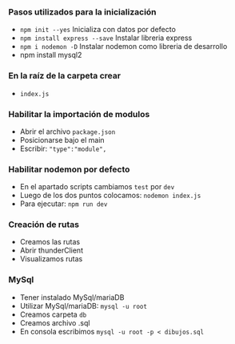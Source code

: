 ### Pasos utilizados para la inicialización
* `npm init --yes` Inicializa con datos por defecto
* `npm install express --save` Instalar libreria express
* `npm i nodemon -D` Instalar nodemon como libreria de desarrollo
* npm install mysql2

### En la raíz de la carpeta crear
* `index.js`


### Habilitar la importación de modulos 
* Abrir el archivo `package.json`
* Posicionarse bajo el main 
* Escribir: `"type":"module",`


### Habilitar nodemon por defecto
* En el apartado scripts cambiamos `test` por `dev`
* Luego de los dos puntos colocamos: `nodemon index.js`
* Para ejecutar: `npm run dev`


### Creación de rutas

* Creamos las rutas
* Abrir thunderClient
* Visualizamos rutas

### MySql

* Tener instalado MySql/mariaDB
* Utilizar MySql/mariaDB: `mysql -u root`
* Creamos carpeta `db`
* Creamos archivo <nombre>.sql
* En consola escribimos `mysql -u root -p < dibujos.sql`
